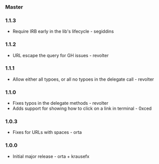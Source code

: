### Master

### 1.1.3

* Require IRB early in the lib's lifecycle - segiddins

### 1.1.2

* URL escape the query for GH issues - revolter

### 1.1.1

* Allow either all typoes, or all no typoes in the delegate call - revolter

### 1.1.0

* Fixes typos in the delegate methods - revolter
* Adds support for showing how to click on a link in terminal - 0xced

### 1.0.3

* Fixes for URLs with spaces - orta

### 1.0.0

* Initial major release - orta + krausefx
